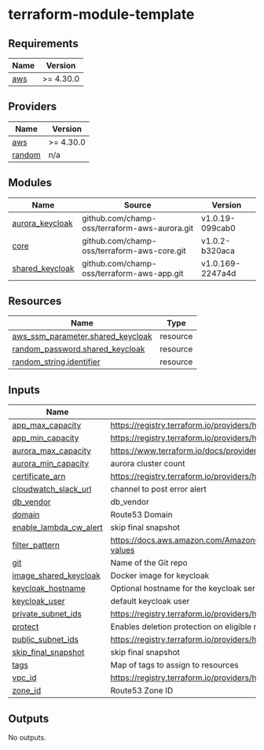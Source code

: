 # terraform-module-template

<!-- BEGIN_TF_DOCS -->
## Requirements

| Name | Version |
|------|---------|
| <a name="requirement_aws"></a> [aws](#requirement\_aws) | >= 4.30.0 |

## Providers

| Name | Version |
|------|---------|
| <a name="provider_aws"></a> [aws](#provider\_aws) | >= 4.30.0 |
| <a name="provider_random"></a> [random](#provider\_random) | n/a |

## Modules

| Name | Source | Version |
|------|--------|---------|
| <a name="module_aurora_keycloak"></a> [aurora\_keycloak](#module\_aurora\_keycloak) | github.com/champ-oss/terraform-aws-aurora.git | v1.0.19-099cab0 |
| <a name="module_core"></a> [core](#module\_core) | github.com/champ-oss/terraform-aws-core.git | v1.0.2-b320aca |
| <a name="module_shared_keycloak"></a> [shared\_keycloak](#module\_shared\_keycloak) | github.com/champ-oss/terraform-aws-app.git | v1.0.169-2247a4d |

## Resources

| Name | Type |
|------|------|
| [aws_ssm_parameter.shared_keycloak](https://registry.terraform.io/providers/hashicorp/aws/latest/docs/resources/ssm_parameter) | resource |
| [random_password.shared_keycloak](https://registry.terraform.io/providers/hashicorp/random/latest/docs/resources/password) | resource |
| [random_string.identifier](https://registry.terraform.io/providers/hashicorp/random/latest/docs/resources/string) | resource |

## Inputs

| Name | Description | Type | Default | Required |
|------|-------------|------|---------|:--------:|
| <a name="input_app_max_capacity"></a> [app\_max\_capacity](#input\_app\_max\_capacity) | https://registry.terraform.io/providers/hashicorp/aws/latest/docs/resources/appautoscaling_target#max_capacity | `number` | `10` | no |
| <a name="input_app_min_capacity"></a> [app\_min\_capacity](#input\_app\_min\_capacity) | https://registry.terraform.io/providers/hashicorp/aws/latest/docs/resources/appautoscaling_target#min_capacity | `number` | `2` | no |
| <a name="input_aurora_max_capacity"></a> [aurora\_max\_capacity](#input\_aurora\_max\_capacity) | https://www.terraform.io/docs/providers/aws/r/rds_cluster.html#max_capacity | `number` | `8` | no |
| <a name="input_aurora_min_capacity"></a> [aurora\_min\_capacity](#input\_aurora\_min\_capacity) | aurora cluster count | `number` | `2` | no |
| <a name="input_certificate_arn"></a> [certificate\_arn](#input\_certificate\_arn) | https://registry.terraform.io/providers/hashicorp/aws/latest/docs/resources/lb_listener#certificate_arn | `string` | n/a | yes |
| <a name="input_cloudwatch_slack_url"></a> [cloudwatch\_slack\_url](#input\_cloudwatch\_slack\_url) | channel to post error alert | `string` | `""` | no |
| <a name="input_db_vendor"></a> [db\_vendor](#input\_db\_vendor) | db\_vendor | `string` | `"mysql"` | no |
| <a name="input_domain"></a> [domain](#input\_domain) | Route53 Domain | `string` | n/a | yes |
| <a name="input_enable_lambda_cw_alert"></a> [enable\_lambda\_cw\_alert](#input\_enable\_lambda\_cw\_alert) | skip final snapshot | `bool` | `false` | no |
| <a name="input_filter_pattern"></a> [filter\_pattern](#input\_filter\_pattern) | https://docs.aws.amazon.com/AmazonCloudWatch/latest/logs/FilterAndPatternSyntax.html#extract-log-event-values | `string` | `""` | no |
| <a name="input_git"></a> [git](#input\_git) | Name of the Git repo | `string` | `"terraform-aws-keycloak"` | no |
| <a name="input_image_shared_keycloak"></a> [image\_shared\_keycloak](#input\_image\_shared\_keycloak) | Docker image for keycloak | `string` | `"quay.io/keycloak/keycloak:20.0.1"` | no |
| <a name="input_keycloak_hostname"></a> [keycloak\_hostname](#input\_keycloak\_hostname) | Optional hostname for the keycloak server. If omitted a random identifier will be used. | `string` | `"keycloak"` | no |
| <a name="input_keycloak_user"></a> [keycloak\_user](#input\_keycloak\_user) | default keycloak user | `string` | `"shared-keycloak"` | no |
| <a name="input_private_subnet_ids"></a> [private\_subnet\_ids](#input\_private\_subnet\_ids) | https://registry.terraform.io/providers/hashicorp/aws/latest/docs/resources/eks_cluster#subnet_ids | `list(string)` | n/a | yes |
| <a name="input_protect"></a> [protect](#input\_protect) | Enables deletion protection on eligible resources | `bool` | `true` | no |
| <a name="input_public_subnet_ids"></a> [public\_subnet\_ids](#input\_public\_subnet\_ids) | https://registry.terraform.io/providers/hashicorp/aws/latest/docs/resources/lb#subnets | `list(string)` | n/a | yes |
| <a name="input_skip_final_snapshot"></a> [skip\_final\_snapshot](#input\_skip\_final\_snapshot) | skip final snapshot | `bool` | `false` | no |
| <a name="input_tags"></a> [tags](#input\_tags) | Map of tags to assign to resources | `map(string)` | `{}` | no |
| <a name="input_vpc_id"></a> [vpc\_id](#input\_vpc\_id) | https://registry.terraform.io/providers/hashicorp/aws/latest/docs/resources/lb_target_group#vpc_id | `string` | n/a | yes |
| <a name="input_zone_id"></a> [zone\_id](#input\_zone\_id) | Route53 Zone ID | `string` | n/a | yes |

## Outputs

No outputs.
<!-- END_TF_DOCS -->
